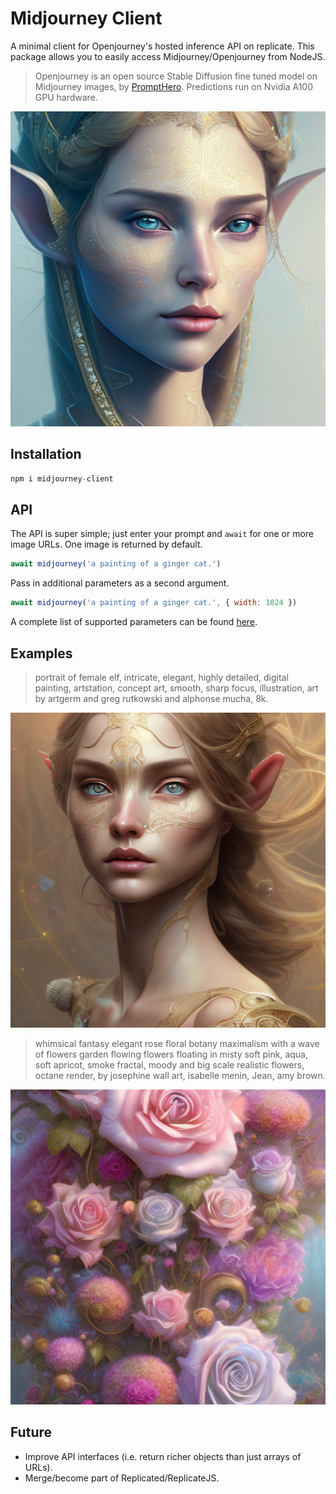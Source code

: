 # Midjourney Client

A minimal client for Openjourney's hosted inference API on replicate. This package allows you to easily access Midjourney/Openjourney from NodeJS.

> Openjourney is an open source Stable Diffusion fine tuned model on Midjourney images, by [PromptHero](https://prompthero.com/). Predictions run on Nvidia A100 GPU hardware.

<img src='./images/elf.png'>


## Installation

```js
npm i midjourney-client
```


## API

The API is super simple; just enter your prompt and `await` for one or more image URLs. One image is returned by default.

```js
await midjourney('a painting of a ginger cat.')
```

Pass in additional parameters as a second argument.

```js
await midjourney('a painting of a ginger cat.', { width: 1024 })
```

A complete list of supported parameters can be found [here](https://replicate.com/prompthero/openjourney/api#inputs).


## Examples

> portrait of female elf, intricate, elegant, highly detailed, digital painting, artstation, concept art, smooth, sharp focus, illustration, art by artgerm and greg rutkowski and alphonse mucha, 8k.

<img src='./images/elf2.png'>

> whimsical fantasy elegant rose floral botany maximalism with a wave of flowers garden flowing flowers floating in misty soft pink, aqua, soft apricot, smoke fractal, moody and big scale realistic flowers, octane render, by josephine wall art, isabelle menin, Jean, amy brown.

<img src='./images/flowers.png'>


## Future

- Improve API interfaces (i.e. return richer objects than just arrays of URLs).
- Merge/become part of Replicated/ReplicateJS. 
